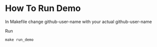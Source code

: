# How To Run Demo

In Makefile change github-user-name with your actual github-user-name

Run 
```
make run_demo
```